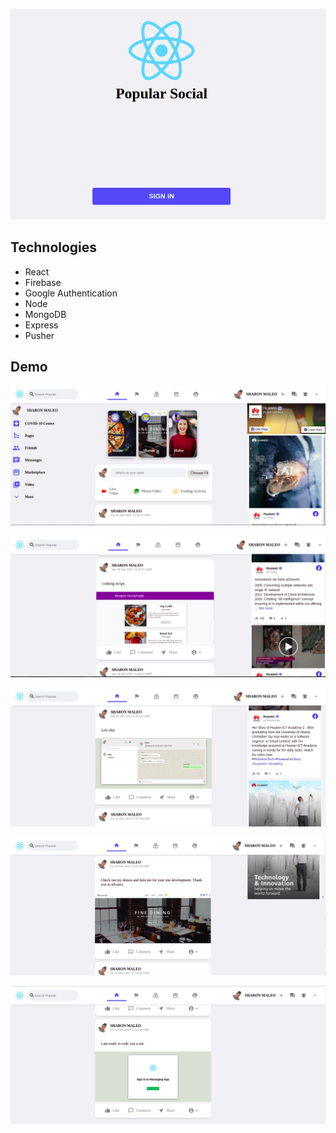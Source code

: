 [![Popular Social Network](assets/social.png)](https://popular-social-mern-a9128.web.app/)

## Technologies
- React
- Firebase
- Google Authentication
- Node
- MongoDB
- Express
- Pusher

## Demo
[![Home Page](assets/social1.png)](https://popular-social-mern-a9128.web.app/)

[![Post 1](assets/social2.png)](https://popular-social-mern-a9128.web.app/)

[![Post 2](assets/social4.png)](https://popular-social-mern-a9128.web.app/)

[![Post 3](assets/social5.png)](https://popular-social-mern-a9128.web.app/)

[![Post 4](assets/social6.png)](https://popular-social-mern-a9128.web.app/)
